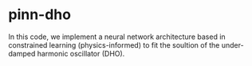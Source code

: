 # pinn-dho
In this code, we implement a neural network architecture based in constrained learning (physics-informed) to fit the soultion of the under-damped harmonic oscillator (DHO).
